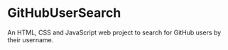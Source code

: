 # GitHubUserSearch
An HTML, CSS and JavaScript web project to search for GitHub users by their username.
